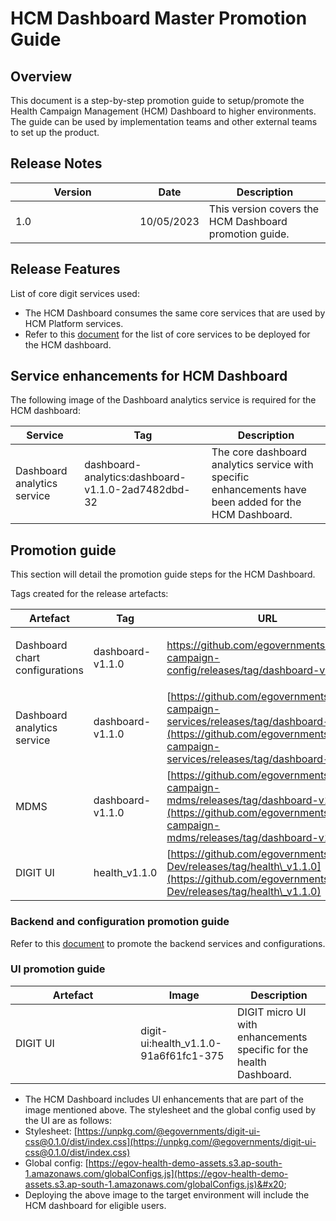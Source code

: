 # HCM Dashboard Master Promotion Guide

## Overview

This document is a step-by-step promotion guide to setup/promote the Health Campaign Management (HCM) Dashboard to higher environments. The guide can be used by implementation teams and other external teams to set up the product.

## Release Notes

<table><thead><tr><th width="183.33333333333331">Version</th><th>Date</th><th>Description</th></tr></thead><tbody><tr><td>1.0</td><td>10/05/2023</td><td>This version covers the HCM Dashboard promotion guide.</td></tr></tbody></table>

## Release Features

List of core digit services used:

* The HCM Dashboard consumes the same core services that are used by HCM Platform services.
* Refer to this [document](https://health.digit.org/products/health-campaign-management/frontline-workers-app/configuration/hcm-master-promotion-guide#release-features-list-of-core-digit-services-used) for the list of core services to be deployed for the HCM dashboard.

## Service enhancements for HCM Dashboard

The following image of the Dashboard analytics service is required for the HCM dashboard:

| Service                     | Tag                                                | Description                                                                                            |
| --------------------------- | -------------------------------------------------- | ------------------------------------------------------------------------------------------------------ |
| Dashboard analytics service | dashboard-analytics:dashboard-v1.1.0-2ad7482dbd-32 | The core dashboard analytics service with specific enhancements have been added for the HCM Dashboard. |

## Promotion guide

This section will detail the promotion guide steps for the HCM Dashboard.

Tags created for the release artefacts:

| Artefact                       | Tag              | URL                                                                                                                                                                                                |
| ------------------------------ | ---------------- | -------------------------------------------------------------------------------------------------------------------------------------------------------------------------------------------------- |
| Dashboard chart configurations | dashboard-v1.1.0 | <p><a href="https://github.com/egovernments/health-campaign-config/releases/tag/dashboard-v1.1.0">https://github.com/egovernments/health-campaign-config/releases/tag/dashboard-v1.1.0<br></a></p> |
| Dashboard analytics service    | dashboard-v1.1.0 | [https://github.com/egovernments/health-campaign-services/releases/tag/dashboard-v1.1.0](https://github.com/egovernments/health-campaign-services/releases/tag/dashboard-v1.1.0)                   |
| MDMS                           | dashboard-v1.1.0 | [https://github.com/egovernments/health-campaign-mdms/releases/tag/dashboard-v1.1.0](https://github.com/egovernments/health-campaign-mdms/releases/tag/dashboard-v1.1.0)                           |
| DIGIT UI                       | health\_v1.1.0   | [https://github.com/egovernments/DIGIT-Dev/releases/tag/health\_v1.1.0](https://github.com/egovernments/DIGIT-Dev/releases/tag/health\_v1.1.0)                                                     |

### Backend and configuration promotion guide

Refer to this [document](https://health.digit.org/platform/configuration/hcm-master-promotion-guide#promotion-guide) to promote the backend services and configurations.

### UI promotion guide

<table><thead><tr><th width="184.33333333333331">Artefact</th><th>Image</th><th>Description</th></tr></thead><tbody><tr><td>DIGIT UI</td><td>digit-ui:health_v1.1.0-91a6f61fc1-375</td><td>DIGIT micro UI with enhancements specific for the health Dashboard.</td></tr></tbody></table>

* The HCM Dashboard includes UI enhancements that are part of the image mentioned above. The stylesheet and the global config used by the UI are as follows:
* Stylesheet: [https://unpkg.com/@egovernments/digit-ui-css@0.1.0/dist/index.css](https://unpkg.com/@egovernments/digit-ui-css@0.1.0/dist/index.css)
* Global config: [https://egov-health-demo-assets.s3.ap-south-1.amazonaws.com/globalConfigs.js](https://egov-health-demo-assets.s3.ap-south-1.amazonaws.com/globalConfigs.js)&#x20;
* Deploying the above image to the target environment will include the HCM dashboard for eligible users.
